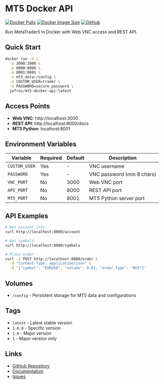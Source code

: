 # MT5 Docker API

[![Docker Pulls](https://img.shields.io/docker/pulls/jefrnc/mt5-docker-api)](https://hub.docker.com/r/jefrnc/mt5-docker-api)
[![Docker Image Size](https://img.shields.io/docker/image-size/jefrnc/mt5-docker-api)](https://hub.docker.com/r/jefrnc/mt5-docker-api)
[![GitHub](https://img.shields.io/github/license/jefrnc/mt5-docker-api)](https://github.com/jefrnc/mt5-docker-api)

Run MetaTrader5 in Docker with Web VNC access and REST API.

## Quick Start

```bash
docker run -d \
  -p 3000:3000 \
  -p 8000:8000 \
  -p 8001:8001 \
  -v mt5_data:/config \
  -e CUSTOM_USER=trader \
  -e PASSWORD=secure_password \
  jefrnc/mt5-docker-api:latest
```

## Access Points

- **Web VNC**: http://localhost:3000
- **REST API**: http://localhost:8000/docs
- **MT5 Python**: localhost:8001

## Environment Variables

| Variable | Required | Default | Description |
|----------|----------|---------|-------------|
| `CUSTOM_USER` | Yes | - | VNC username |
| `PASSWORD` | Yes | - | VNC password (min 8 chars) |
| `VNC_PORT` | No | 3000 | Web VNC port |
| `API_PORT` | No | 8000 | REST API port |
| `MT5_PORT` | No | 8001 | MT5 Python server port |

## API Examples

```bash
# Get account info
curl http://localhost:8000/account

# Get symbols
curl http://localhost:8000/symbols

# Place order
curl -X POST http://localhost:8000/order \
  -H "Content-Type: application/json" \
  -d '{"symbol": "EURUSD", "volume": 0.01, "order_type": "BUY"}'
```

## Volumes

- `/config` - Persistent storage for MT5 data and configurations

## Tags

- `latest` - Latest stable version
- `1.0.0` - Specific version
- `1.0` - Major version
- `1` - Major version only

## Links

- [GitHub Repository](https://github.com/jefrnc/mt5-docker-api)
- [Documentation](https://github.com/jefrnc/mt5-docker-api#readme)
- [Issues](https://github.com/jefrnc/mt5-docker-api/issues)